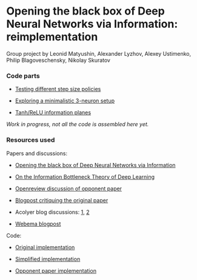 # Opening the black box of Deep Neural Networks via Information: reimplementation

Group project by Leonid Matyushin, Alexander Lyzhov, Alexey Ustimenko, Philip Blagoveschensky, Nikolay Skuratov

### Code parts

* [Testing different step size policies](step_size_policies.ipynb)

* [Exploring a minimalistic 3-neuron setup](Minimal.ipynb)

* [Tanh/ReLU information planes](tanh_relu_comparsion.ipynb)

_Work in progress, not all the code is assembled here yet._

### Resources used

Papers and discussions:

* [Opening the black box of Deep Neural Networks via Information](https://arxiv.org/abs/1703.00810)

* [On the Information Bottleneck Theory of Deep Learning](https://openreview.net/pdf?id=ry_WPG-A-)

* [Openreview discussion of opponent paper](https://openreview.net/forum?id=ry_WPG-A-)

* [Blogpost critiquing the original paper](https://severelytheoretical.wordpress.com/2017/09/28/no-information-bottleneck-probably-doesnt-open-the-black-box-of-deep-neural-networks/)

* Acolyer blog discussions: [1](https://blog.acolyer.org/2017/11/15/opening-the-black-box-of-deep-neural-networks-via-information-part-i/), [2](https://blog.acolyer.org/2017/11/24/on-the-information-bottleneck-theory-of-deep-learning/)

* [Webema blogpost](https://weberna.github.io/jekyll/update/2017/11/08/Information-Bottleneck-Part1.html)

Code:

* [Original implementation](https://github.com/ravidziv/IDNNs)

* [Simplified implementation](https://github.com/stevenliuyi/information-bottleneck)

* [Opponent paper implementation](https://github.com/artemyk/ibsgd)

